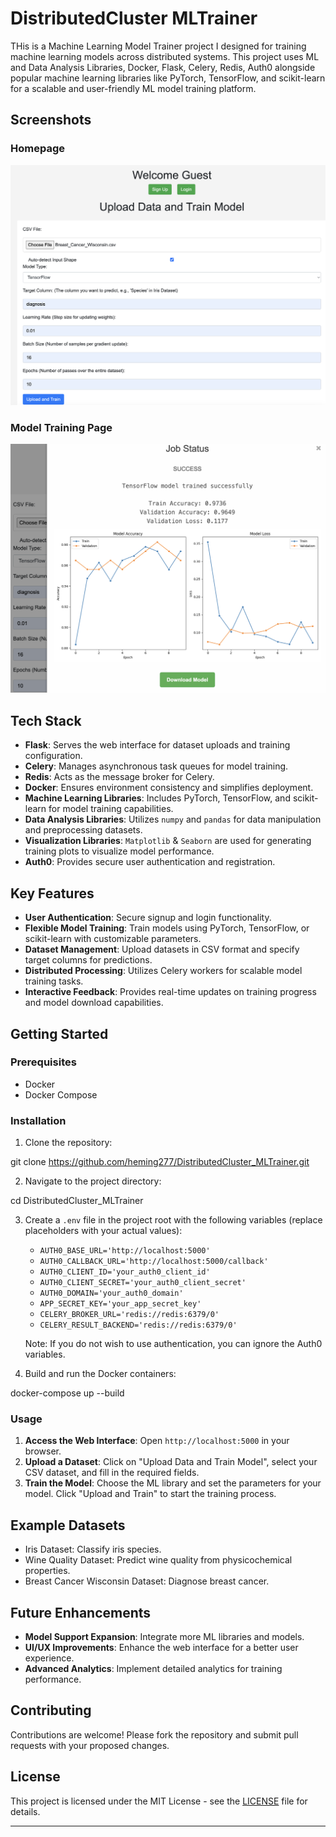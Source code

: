 # DistributedCluster MLTrainer

THis is a Machine Learning Model Trainer project I designed for training machine learning models across distributed systems. This project uses ML and Data Analysis Libraries, Docker, Flask, Celery, Redis, Auth0 alongside popular machine learning libraries like PyTorch, TensorFlow, and scikit-learn for a scalable and user-friendly ML model training platform.

## Screenshots

### Homepage
![Homepage Screenshot](./screenshots/homepage.png "Homepage of DistributedCluster MLTrainer")

### Model Training Page
![Model Training Screenshot](./screenshots/model-training.png "Model Training Page")


## Tech Stack

- **Flask**: Serves the web interface for dataset uploads and training configuration.
- **Celery**: Manages asynchronous task queues for model training.
- **Redis**: Acts as the message broker for Celery.
- **Docker**: Ensures environment consistency and simplifies deployment.
- **Machine Learning Libraries**: Includes PyTorch, TensorFlow, and scikit-learn for model training capabilities.
- **Data Analysis Libraries**: Utilizes `numpy` and `pandas` for data manipulation and preprocessing datasets.
- **Visualization Libraries**: `Matplotlib` & `Seaborn` are used for generating training plots to visualize model performance.
- **Auth0**: Provides secure user authentication and registration.

## Key Features

- **User Authentication**: Secure signup and login functionality.
- **Flexible Model Training**: Train models using PyTorch, TensorFlow, or scikit-learn with customizable parameters.
- **Dataset Management**: Upload datasets in CSV format and specify target columns for predictions.
- **Distributed Processing**: Utilizes Celery workers for scalable model training tasks.
- **Interactive Feedback**: Provides real-time updates on training progress and model download capabilities.

## Getting Started

### Prerequisites

- Docker
- Docker Compose

### Installation

1. Clone the repository:

git clone https://github.com/heming277/DistributedCluster_MLTrainer.git

2. Navigate to the project directory:

cd DistributedCluster_MLTrainer

3. Create a `.env` file in the project root with the following variables (replace placeholders with your actual values):
   - `AUTH0_BASE_URL='http://localhost:5000'`
   - `AUTH0_CALLBACK_URL='http://localhost:5000/callback'`
   - `AUTH0_CLIENT_ID='your_auth0_client_id'`
   - `AUTH0_CLIENT_SECRET='your_auth0_client_secret'`
   - `AUTH0_DOMAIN='your_auth0_domain'`
   - `APP_SECRET_KEY='your_app_secret_key'`
   - `CELERY_BROKER_URL='redis://redis:6379/0'`
   - `CELERY_RESULT_BACKEND='redis://redis:6379/0'`

   Note: If you do not wish to use authentication, you can ignore the Auth0 variables.

3. Build and run the Docker containers:

docker-compose up --build

### Usage

1. **Access the Web Interface**: Open `http://localhost:5000` in your browser.
2. **Upload a Dataset**: Click on "Upload Data and Train Model", select your CSV dataset, and fill in the required fields.
3. **Train the Model**: Choose the ML library and set the parameters for your model. Click "Upload and Train" to start the training process.

## Example Datasets

- Iris Dataset: Classify iris species.
- Wine Quality Dataset: Predict wine quality from physicochemical properties.
- Breast Cancer Wisconsin Dataset: Diagnose breast cancer.

## Future Enhancements

- **Model Support Expansion**: Integrate more ML libraries and models.
- **UI/UX Improvements**: Enhance the web interface for a better user experience.
- **Advanced Analytics**: Implement detailed analytics for training performance.

## Contributing

Contributions are welcome! Please fork the repository and submit pull requests with your proposed changes.

## License

This project is licensed under the MIT License - see the [LICENSE](LICENSE) file for details.

---